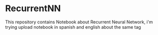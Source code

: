 # RecurrentNN
This repository contains Notebook about Recurrent Neural Network, i'm trying upload notebook in spanish and english about the same tag
